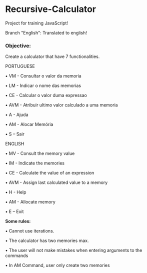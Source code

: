 # Recursive-Calculator

Project for training JavaScript!

Branch "English": Translated to english!

### **Objective:**

Create a calculator that have 7 functionalities.

PORTUGUESE

• VM - Consultar o valor da memoria

• LM - Indicar o nome das memorias

• CE - Calcular o valor duma expressao

• AVM - Atribuir ultimo valor calculado a uma memoria

• A - Ajuda

• AM - Alocar Memória

• S – Sair


ENGLISH

• MV - Consult the memory value

• IM - Indicate the memories

• CE - Calculate the value of an expression

• AVM - Assign last calculated value to a memory

• H - Help

• AM - Allocate memory

• E – Exit


**Some rules:**

• Cannot use iterations.

• The calculator has two memories max.

• The user will not make mistakes when entering arguments to the commands

• In AM Command, user only create two memories
